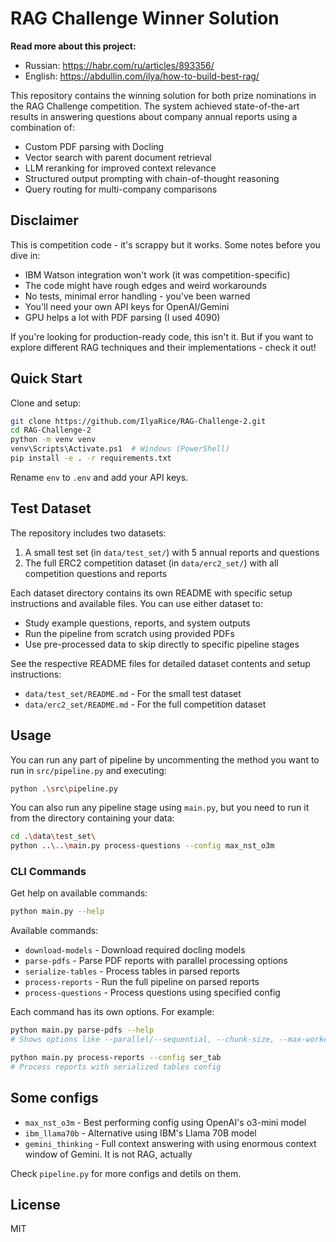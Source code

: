# RAG Challenge Winner Solution

**Read more about this project:**
- Russian: https://habr.com/ru/articles/893356/
- English: https://abdullin.com/ilya/how-to-build-best-rag/

This repository contains the winning solution for both prize nominations in the RAG Challenge competition. The system achieved state-of-the-art results in answering questions about company annual reports using a combination of:

- Custom PDF parsing with Docling
- Vector search with parent document retrieval
- LLM reranking for improved context relevance
- Structured output prompting with chain-of-thought reasoning
- Query routing for multi-company comparisons

## Disclaimer

This is competition code - it's scrappy but it works. Some notes before you dive in:

- IBM Watson integration won't work (it was competition-specific)
- The code might have rough edges and weird workarounds
- No tests, minimal error handling - you've been warned
- You'll need your own API keys for OpenAI/Gemini
- GPU helps a lot with PDF parsing (I used 4090)

If you're looking for production-ready code, this isn't it. But if you want to explore different RAG techniques and their implementations - check it out!

## Quick Start

Clone and setup:
```bash
git clone https://github.com/IlyaRice/RAG-Challenge-2.git
cd RAG-Challenge-2
python -m venv venv
venv\Scripts\Activate.ps1  # Windows (PowerShell)
pip install -e . -r requirements.txt
```

Rename `env` to `.env` and add your API keys.

## Test Dataset

The repository includes two datasets:

1. A small test set (in `data/test_set/`) with 5 annual reports and questions
2. The full ERC2 competition dataset (in `data/erc2_set/`) with all competition questions and reports

Each dataset directory contains its own README with specific setup instructions and available files. You can use either dataset to:

- Study example questions, reports, and system outputs
- Run the pipeline from scratch using provided PDFs
- Use pre-processed data to skip directly to specific pipeline stages

See the respective README files for detailed dataset contents and setup instructions:
- `data/test_set/README.md` - For the small test dataset
- `data/erc2_set/README.md` - For the full competition dataset

## Usage

You can run any part of pipeline by uncommenting the method you want to run in `src/pipeline.py` and executing:
```bash
python .\src\pipeline.py
```

You can also run any pipeline stage using `main.py`, but you need to run it from the directory containing your data:
```bash
cd .\data\test_set\
python ..\..\main.py process-questions --config max_nst_o3m
```

### CLI Commands

Get help on available commands:
```bash
python main.py --help
```

Available commands:
- `download-models` - Download required docling models
- `parse-pdfs` - Parse PDF reports with parallel processing options
- `serialize-tables` - Process tables in parsed reports
- `process-reports` - Run the full pipeline on parsed reports
- `process-questions` - Process questions using specified config

Each command has its own options. For example:
```bash
python main.py parse-pdfs --help
# Shows options like --parallel/--sequential, --chunk-size, --max-workers

python main.py process-reports --config ser_tab
# Process reports with serialized tables config
```

## Some configs

- `max_nst_o3m` - Best performing config using OpenAI's o3-mini model
- `ibm_llama70b` - Alternative using IBM's Llama 70B model
- `gemini_thinking` - Full context answering with using enormous context window of Gemini. It is not RAG, actually

Check `pipeline.py` for more configs and detils on them.

## License

MIT